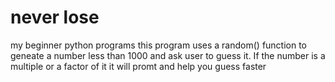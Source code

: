 # never lose
my beginner python programs
this program uses a random() function to geneate a number less than 1000 and ask user to guess it. If the number is a multiple or a factor of it it will promt and help you guess faster
